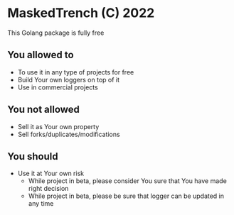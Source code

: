 
# MaskedTrench (C) 2022

This Golang package is fully free

## You allowed to

- To use it in any type of projects for free
- Build Your own loggers on top of it
- Use in commercial projects

## You not allowed

- Sell it as Your own property
- Sell forks/duplicates/modifications

## You should

- Use it at Your own risk
  - While project in beta, please consider You sure that You have made right decision
  - While project in beta, please be sure that logger can be updated in any time
